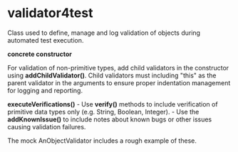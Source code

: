 # validator4test
Class used to define, manage and log validation of objects during automated test execution.

<b>concrete constructor</b>
<p>
For validation of non-primitive types, add child validators in the constructor using <b>addChildValidator()</b>.  Child validators must including "this" as the parent validator in the arguments to ensure proper indentation management for logging and reporting.
</p>
<b>executeVerifications()</b>
 - Use <b>verify()</b> methods to include verification of primitive data types only (e.g. String, Boolean, Integer).
 - Use the <b>addKnownIssue()</b> to include notes about known bugs or other issues causing validation failures.

The mock AnObjectValidator includes a rough example of these.

